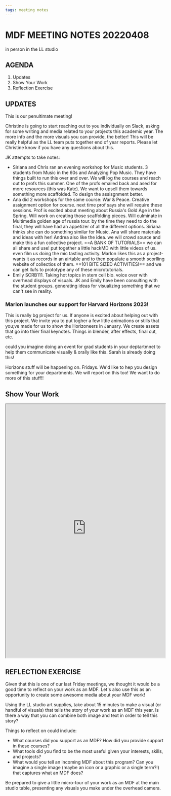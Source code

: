 ```yaml
---
tags: meeting notes
---
```


# MDF MEETING NOTES 20220408

in person in the LL studio

## AGENDA
1. Updates
2. Show Your Work
3. Reflection Exercise

## UPDATES

This is our penultimate meeting! 

Christine is going to start reaching out to you individually on Slack, asking for some writing and media related to your projects this academic year. The more info and the more visuals you can provide, the better! This will be really helpful as the LL team puts together end of year reports. Please let Christine know if you have any questions about this.

JK attempts to take notes:
* Siriana and Chris ran an evening workshop for Music students. 3 students from Music in the 60s and Analyzing Pop Music. They have things built to run this over and over. We will log the courses and reach out to profs this summer. One of the profs emailed back and ased for more resources (this was Kate). We want to upsell them towards something more scaffolded. To design the assisgnment better. 
* Ana did 2 workshops for the same course: War & Peace. Creative assignment option for course. next time prof says she will require these sessions. Prof is excited about meeting about Russia's Gold Age in the Spring. Will work on creating those scaffolding pieces. Will culminate in Multimedia golden age of russia tour. by the time they need to do the final, they will have had an appetizer of all the different options. Siriana thinks she can do something similar for Music. Ana will share materials and ideas with her! Andrea also like the idea. we will crowd source and make this a fun collective project. ==A BANK OF TUTORIALS== we can all share and use! put together a little hackMD with little videos of us. even film us doing the mic tasting activity. Marlon likes this as a project-wants it as records in an airtable and to then populate a smooth scorlling website of collectios of them. ==101 BITE SIZED ACTIVITIES!== and we can get llufs to prototype any of these microtutorials.
* Emily SCRB111. Taking hot topics in stem cell bio. voice over with overhead displays of visuals. JK and Emily have been consulting with the student groups. generating ideas for visualizing something that we can't see in reality.

### Marlon launches our support for Harvard Horizons 2023!
This is really bg project for us. If anyone is excited about helping out with this project. We invite you to put togher a few little animations or stills that you;ve made for us to show the Horizoneers in January. We create assets that go into thier final keynotes. Things in blender, after effects, final cut, etc. 

could you imagine doing an event for grad students in your deptartmnet to help them communicate visually & orally like this. Sarah is already doing this!

Horizons stuff will be happening on. Fridays. We'd like to hep you design something for your departments. We will report on this too! We want to do more of this stuff!!

## Show Your Work

<iframe src="https://ll-timeline-machine.herokuapp.com/show/customview/ShowYourImages/MDF_WEEKLY_MEETING" width="100%" height="800px" frameborder="2"></iframe>

## REFLECTION EXERCISE

Given that this is one of our last Friday meetings, we thought it would be a good time to reflect on your work as an MDF. Let's also use this as an opportunity to create some awesome media about your MDF work!

Using the LL studio art supplies, take about 15 minutes to make a visual (or handful of visuals) that tells the story of your work as an MDF this year. Is there a way that you can combine both image and text in order to tell this story?

Things to reflect on could include:
* What courses did you support as an MDF? How did you provide support in these courses?
* What tools did you find to be the most useful given your interests, skills, and projects? 
* What would you tell an incoming MDF about this program? Can you imagine a single image (maybe an icon or a graphic or a single term?!) that captures what an MDF does? 

Be prepared to give a little micro-tour of your work as an MDF at the main studio table, presenting any visuals you make under the overhead camera.